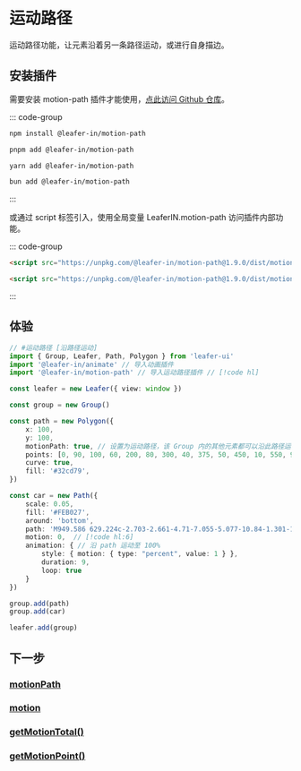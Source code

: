 <script setup>
import Case from '/component/Case.vue'
</script>

# 运动路径

运动路径功能，让元素沿着另一条路径运动，或进行自身描边。

## 安装插件

需要安装 motion-path 插件才能使用，[点此访问 Github 仓库](https://github.com/leaferjs/leafer-in/tree/main/packages/motion-path)。

::: code-group

```sh [npm]
npm install @leafer-in/motion-path
```

```sh [pnpm]
pnpm add @leafer-in/motion-path
```

```sh [yarn]
yarn add @leafer-in/motion-path
```

```sh [bun]
bun add @leafer-in/motion-path
```

:::

或通过 script 标签引入，使用全局变量 LeaferIN.motion-path 访问插件内部功能。

::: code-group

```html [motion-path.min]
<script src="https://unpkg.com/@leafer-in/motion-path@1.9.0/dist/motion-path.min.js"></script>
```

```html [motion-path]
<script src="https://unpkg.com/@leafer-in/motion-path@1.9.0/dist/motion-path.js"></script>
```

<!-- https://unpkg.com 无法访问时，可替换为 https://cdn.jsdelivr.net/npm -->

:::

## 体验

<case name="AnimateCar" editor=false ></case>

```ts
// #运动路径 [沿路径运动]
import { Group, Leafer, Path, Polygon } from 'leafer-ui'
import '@leafer-in/animate' // 导入动画插件
import '@leafer-in/motion-path' // 导入运动路径插件 // [!code hl]

const leafer = new Leafer({ view: window })

const group = new Group()

const path = new Polygon({
    x: 100,
    y: 100,
    motionPath: true, // 设置为运动路径，该 Group 内的其他元素都可以沿此路径运动 // [!code hl]
    points: [0, 90, 100, 60, 200, 80, 300, 40, 375, 50, 450, 10, 550, 90, 550, 90, 0, 90],
    curve: true,
    fill: '#32cd79',
})

const car = new Path({
    scale: 0.05,
    fill: '#FEB027',
    around: 'bottom',
    path: 'M949.586 629.224c-2.703-2.661-4.71-7.055-5.077-10.84-1.301-13.259-1.911-26.584-2.432-39.902-0.255-6.38-1.968-9.879-9.398-10.426-9.201-0.682-18.271-3.044-27.381-4.795-8.772-1.684-14.224-8.514-12.708-15.699 1.616-7.613 8.673-11.886 17.328-10.39 9.422 1.626 18.832 3.33 28.224 4.998 2.266-8.837-0.482-14.764-9.666-20.748-26.418-17.236-55.258-29.587-85.431-37.895-33.994-9.363-68.698-16.141-103.043-24.263-3.719-0.877-7.643-2.533-10.544-4.943-38.731-32.201-80.555-59.555-125.84-81.76-39.617-19.423-82.145-25.662-125.45-28.424-46.553-2.969-92.87-0.148-138.957 6.854-21.555 3.271-41.424 11.358-59.755 22.592-28.399 17.408-56.715 35.075-83.999 54.15-15.036 10.513-29.739 14.978-47.548 10.168-8.07-2.178-16.586-2.709-24.894-4.004-10.75-1.676-18.04 2.278-19.666 10.692-1.759 9.111 3.546 15.686 14.425 17.856 2.131 0.424 4.27 0.775 6.402 1.152 0.104 0.489 0.201 0.969 0.291 1.452-8.561 3.113-17.05 6.419-25.686 9.297-19.17 6.413-21.497 9.439-21.862 29.792-0.054 2.82-0.008 5.64-0.008 9.442 12.299 0 23.845-0.052 35.396 0.011 9.849 0.052 16.351 5.089 16.69 12.78 0.358 7.993-6.497 14.054-16.427 14.179-11.541 0.145-23.085 0.034-35.627 0.034 0 15.755-0.01 30.453 0 45.163 0.012 7.541-0.179 15.08 0.149 22.604 0.238 5.251-1.482 8.45-5.623 12.222-4.171 3.805-6.077 10.349-8.244 15.977-0.971 2.52 0.017 5.747-0.198 8.628-1.697 23.276 9.365 28.266 26.937 29.975 6.879 0.668 13.728 1.563 21.403 2.45-2.97-44.323 10.278-81.655 43.859-110.492 24.57-21.091 53.398-30.794 85.846-29.73 24.153 0.786 46.087 8.406 65.902 21.902 20.16 13.718 34.877 32.001 44.318 54.527 9.258 22.093 12.073 44.983 8.279 69.174H660.11c-5.864-48.677 9.189-89.301 47.71-119.794 26.652-21.102 57.782-28.826 91.558-25.087 60.437 6.677 122.165 65.992 107.31 150.752 12.938-2.104 25.373-3.916 37.706-6.305 2.579-0.503 5.102-2.809 7.047-4.865 9.141-9.619 7.555-39.181-1.855-48.461zM275.612 469.297c28.838-41.323 63.854-70.249 113.867-78.948 2.196 29.673 4.375 59.214 6.583 89.087-40.444-3.403-79.805-6.716-120.45-10.139z m179.897 71.126c-5.494 0.317-11.013 0.055-16.524 0.055v0.078c-5.506 0-11.013 0-16.527-0.003-0.575 0-1.154-0.039-1.73-0.13-7.911-1.247-13.83-7.818-13.216-14.659 0.61-6.893 6.516-12.017 14.546-12.153 11.013-0.181 22.046-0.3 33.051-0.011 8.454 0.211 14.175 5.82 14.375 13.248 0.195 7.312-5.532 13.081-13.975 13.575z m-30.098-58.221c-2.338-32.026-4.608-63.141-6.888-94.362 103.429-11.606 190.875 22.776 269.354 89.534-87.844 19.856-174.859 9.391-262.466 4.828zM236.91 570.114c-49.771-0.016-90.786 39.783-92.253 86.639-1.697 54.596 43.161 96.574 91.545 95.173 51.424-0.008 91.141-40.06 91.079-91.851-0.053-49.787-40.393-89.944-90.371-89.961z m-0.131 125.312c-17.785 0.532-34.806-15.951-35.104-33.997-0.307-18.086 15.924-34.542 34.257-34.748 18.157-0.192 34.65 16.176 34.635 34.365-0.024 17.843-15.75 33.839-33.788 34.38zM787.66 569.923c-53.395-1.601-95.199 41.641-94.92 90.003 0.29 51.36 39.759 91.973 90.084 91.992 52.573 0.038 92.121-39.199 92.188-91.492 0.07-48.553-40.287-89.095-87.352-90.503z m-3.893 125.425c-18.762-0.355-34.274-16.08-34.2-34.674 0.072-18.189 16.564-34.166 34.977-33.883 18.123 0.27 33.8 16.151 33.739 34.193-0.055 18.402-16.424 34.702-34.516 34.364z',
    motion: 0,  // [!code hl:6]
    animation: { // 沿 path 运动至 100%
        style: { motion: { type: "percent", value: 1 } },
        duration: 9,
        loop: true
    }
})

group.add(path)
group.add(car)

leafer.add(group)

```

## 下一步

### [motionPath](/reference/UI/motionPath.md)

### [motion](/reference/UI/motion.md)

### [getMotionTotal()](/reference/UI/getMotionTotal.md)

### [getMotionPoint()](/reference/UI/getMotionPoint.md)
